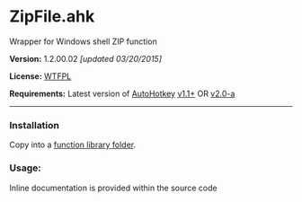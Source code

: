 # ZipFile.ahk
Wrapper for Windows shell ZIP function

**Version:** 1.2.00.02 _[updated 03/20/2015]_

**License:** [WTFPL](http://www.wtfpl.net/)

**Requirements:** Latest version of [AutoHotkey](http://ahkscript.org/) [v1.1+](http://ahkscript.org/download/) OR [v2.0-a](http://ahkscript.org/v2)

- - -

### Installation
Copy into a [function library folder](http://ahkscript.org/docs/Functions.htm#lib).

### Usage:
Inline documentation is provided within the source code